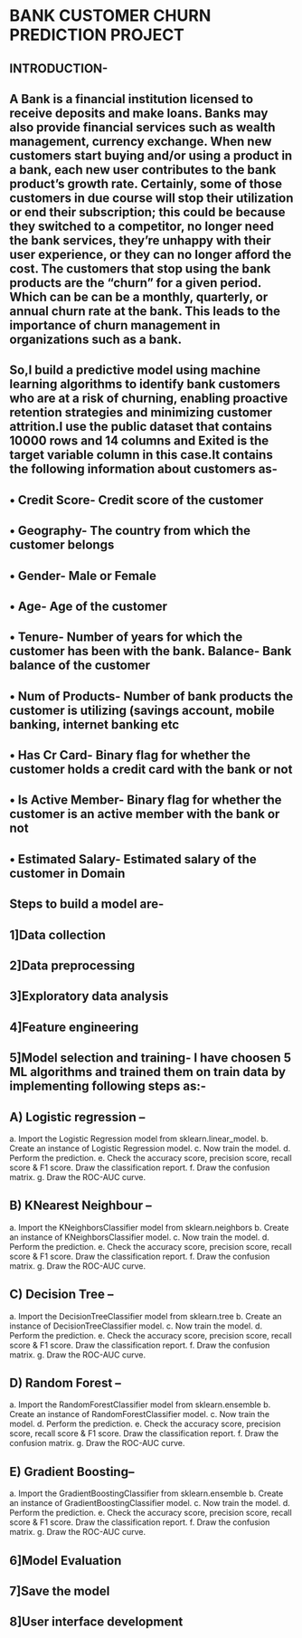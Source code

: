 # **BANK CUSTOMER CHURN PREDICTION PROJECT**

## **INTRODUCTION-**

## A Bank is a financial institution licensed to receive deposits and make loans. Banks may also provide financial services such as wealth management, currency exchange. When new customers start buying and/or using a product in a bank, each new user contributes to the bank product’s growth rate. Certainly, some of those customers in due course will stop their utilization or end their subscription; this could be because they switched to a competitor, no longer need the bank services, they’re unhappy with their user experience, or they can no longer afford the cost. The customers that stop using the bank products are the “churn” for a given period. Which can be can be a monthly, quarterly, or annual churn rate at the bank. This leads to the importance of churn management in organizations such as a bank.

## So,I build a predictive model using machine learning algorithms to identify bank customers who are at a risk of churning, enabling proactive retention strategies and minimizing customer attrition.I use the public dataset that contains 10000 rows and 14 columns and Exited is the target variable column in this case.It contains the following information about customers as-
## •	Credit Score- Credit score of the customer

## •	Geography- The country from which the customer belongs

## •	Gender- Male or Female

## •	Age- Age of the customer

## •	Tenure- Number of years for which the customer has been with the bank. Balance- Bank balance of the customer

## •	Num of Products- Number of bank products the customer is utilizing (savings account, mobile banking, internet banking etc

## •	Has Cr Card- Binary flag for whether the customer holds a credit card with the bank or not

## •	Is Active Member- Binary flag for whether the customer is an active member with the bank or not

## •	Estimated Salary- Estimated salary of the customer in Domain

## Steps to build a model are-

## 1]Data collection 

## 2]Data preprocessing

## 3]Exploratory data analysis

## 4]Feature engineering

## 5]Model selection and training- I have choosen 5 ML algorithms and trained them on train data by implementing following steps as:-
## A) Logistic regression –
a.	Import the Logistic Regression model from sklearn.linear_model.
b.	Create an instance of Logistic Regression model.
c.	Now train the model.
d.	Perform the prediction.
e.	Check the accuracy score, precision score, recall score & F1 score. Draw the classification report.
f.	Draw the confusion matrix.
g.	Draw the ROC-AUC curve.

## B) KNearest Neighbour –
a.	Import the KNeighborsClassifier model from sklearn.neighbors
b.	Create an instance of KNeighborsClassifier model.
c.	Now train the model.
d.	Perform the prediction.
e.	Check the accuracy score, precision score, recall score & F1 score. Draw the classification report.
f.	Draw the confusion matrix.
g.	Draw the ROC-AUC curve.

## C) Decision Tree –
a.	Import the DecisionTreeClassifier model from sklearn.tree
b.	Create an instance of DecisionTreeClassifier model.
c.	Now train the model.
d.	Perform the prediction.
e.	Check the accuracy score, precision score, recall score & F1 score. Draw the classification report.
f.	Draw the confusion matrix.
g.	Draw the ROC-AUC curve.

## D) Random Forest –
a.	Import the RandomForestClassifier model from sklearn.ensemble
b.	Create an instance of RandomForestClassifier model.
c.	Now train the model.
d.	Perform the prediction.
e.	Check the accuracy score, precision score, recall score & F1 score. Draw the classification report.
f.	Draw the confusion matrix.
g.	Draw the ROC-AUC curve.

## E) Gradient Boosting–
a.	Import the GradientBoostingClassifier from sklearn.ensemble
b.	Create an instance of GradientBoostingClassifier model.
c.	Now train the model.
d.	Perform the prediction.
e.	Check the accuracy score, precision score, recall score & F1 score. Draw the classification report.
f.	Draw the confusion matrix.
g.	Draw the ROC-AUC curve.

## 6]Model Evaluation

## 7]Save the model

## 8]User interface development






